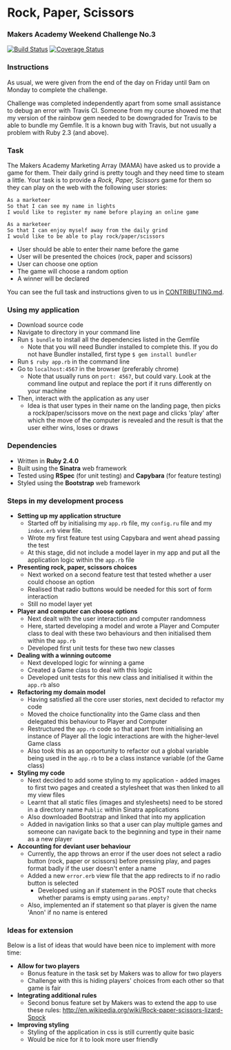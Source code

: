 # Rock, Paper, Scissors
### Makers Academy Weekend Challenge No.3

[![Build Status](https://travis-ci.org/KatHicks/rps-challenge.svg?branch=master)](https://travis-ci.org/KatHicks/rps-challenge) [![Coverage Status](https://coveralls.io/repos/github/KatHicks/rps-challenge/badge.svg?branch=master)](https://coveralls.io/github/KatHicks/rps-challenge?branch=master)

### Instructions

As usual, we were given from the end of the day on Friday until 9am on Monday to complete the challenge.

Challenge was completed independently apart from some small assistance to debug an error with Travis CI. Someone from my course showed me that my version of the rainbow gem needed to be downgraded for Travis to be able to bundle my Gemfile. It is a known bug with Travis, but not usually a problem with Ruby 2.3 (and above).

### Task

The Makers Academy Marketing Array (MAMA) have asked us to provide a game for them. Their daily grind is pretty tough and they need time to steam a little. Your task is to provide a _Rock, Paper, Scissors_ game for them so they can play on the web with the following user stories:

```
As a marketeer
So that I can see my name in lights
I would like to register my name before playing an online game

As a marketeer
So that I can enjoy myself away from the daily grind
I would like to be able to play rock/paper/scissors
```

* User should be able to enter their name before the game
* User will be presented the choices (rock, paper and scissors)
* User can choose one option
* The game will choose a random option
* A winner will be declared

You can see the full task and instructions given to us in [CONTRIBUTING.md](rps-challenge/CONTRIBUTING.md).

### Using my application

* Download source code
* Navigate to directory in your command line
* Run `$ bundle` to install all the dependencies listed in the Gemfile
  * Note that you will need Bundler installed to complete this. If you do not have Bundler installed, first type `$ gem install bundler`
* Run `$ ruby app.rb` in the command line
* Go to `localhost:4567` in the browser (preferably chrome)
  * Note that usually runs on `port: 4567`, but could vary. Look at the command line output and replace the port if it runs differently on your machine
* Then, interact with the application as any user
  * Idea is that user types in their name on the landing page, then picks a rock/paper/scissors move on the next page and clicks 'play' after which the move of the computer is revealed and the result is that the user either wins, loses or draws

### Dependencies

* Written in **Ruby 2.4.0**
* Built using the **Sinatra** web framework
* Tested using **RSpec** (for unit testing) and **Capybara** (for feature testing)
* Styled using the **Bootstrap** web framework


### Steps in my development process

* **Setting up my application structure**
  * Started off by initialising my `app.rb` file, my `config.ru` file and my `index.erb` view file.
  * Wrote my first feature test using Capybara and went ahead passing the test
  * At this stage, did not include a model layer in my app and put all the application logic within the `app.rb` file
* **Presenting rock, paper, scissors choices**
  * Next worked on a second feature test that tested whether a user could choose an option
  * Realised that radio buttons would be needed for this sort of form interaction
  * Still no model layer yet
* **Player and computer can choose options**
  * Next dealt with the user interaction and computer randomness
  * Here, started developing a model and wrote a Player and Computer class to deal with these two behaviours and then initialised them within the `app.rb`
  * Developed first unit tests for these two new classes
* **Dealing with a winning outcome**
  * Next developed logic for winning a game
  * Created a Game class to deal with this logic
  * Developed unit tests for this new class and initialised it within the `app.rb` also
* **Refactoring my domain model**
  * Having satisfied all the core user stories, next decided to refactor my code
  * Moved the choice functionality into the Game class and then delegated this behaviour to Player and Computer
  * Restructured the `app.rb` code so that apart from initialising an instance of Player all the logic interactions are with the higher-level Game class
  * Also took this as an opportunity to refactor out a global variable being used in the `app.rb` to be a class instance variable (of the Game class)
* **Styling my code**
  * Next decided to add some styling to my application - added images to first two pages and created a stylesheet that was then linked to all my view files
  * Learnt that all static files (images and stylesheets) need to be stored in a directory name `Public` within Sinatra applications
  * Also downloaded Bootstrap and linked that into my application
  * Added in navigation links so that a user can play multiple games and someone can navigate back to the beginning and type in their name as a new player
* **Accounting for deviant user behaviour**
  * Currently, the app throws an error if the user does not select a radio button (rock, paper or scissors) before pressing play, and pages format badly if the user doesn't enter a name
  * Added a new `error.erb` view file that the app redirects to if no radio button is selected
    * Developed using an if statement in the POST route that checks whether params is empty using `params.empty?`
  * Also, implemented an if statement so that player is given the name 'Anon' if no name is entered

### Ideas for extension

Below is a list of ideas that would have been nice to implement with more time:
* **Allow for two players**
  * Bonus feature in the task set by Makers was to allow for two players
  * Challenge with this is hiding players' choices from each other so that game is fair
* **Integrating additional rules**
  * Second bonus feature set by Makers was to extend the app to use these rules: http://en.wikipedia.org/wiki/Rock-paper-scissors-lizard-Spock
* **Improving styling**
  * Styling of the application in css is still currently quite basic
  * Would be nice for it to look more user friendly
